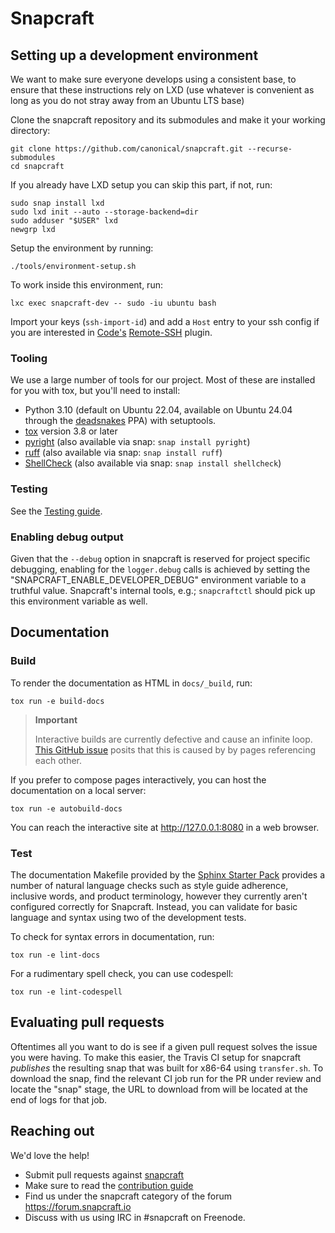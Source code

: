 # Snapcraft

## Setting up a development environment

We want to make sure everyone develops using a consistent base, to ensure that these instructions rely on LXD (use whatever is convenient as long as you do not stray away from an Ubuntu LTS base)

Clone the snapcraft repository and its submodules and make it your working directory:

```shell
git clone https://github.com/canonical/snapcraft.git --recurse-submodules
cd snapcraft
```

If you already have LXD setup you can skip this part, if not, run:

```shell
sudo snap install lxd
sudo lxd init --auto --storage-backend=dir
sudo adduser "$USER" lxd
newgrp lxd
```

Setup the environment by running:

```shell
./tools/environment-setup.sh
```

To work inside this environment, run:

```shell
lxc exec snapcraft-dev -- sudo -iu ubuntu bash
```

Import your keys (`ssh-import-id`) and add a `Host` entry to your ssh config if you are interested in [Code's](https://snapcraft.io/code) [Remote-SSH](https://code.visualstudio.com/docs/remote/ssh) plugin.

### Tooling

We use a large number of tools for our project. Most of these are installed for
you with tox, but you'll need to install:

- Python 3.10 (default on Ubuntu 22.04, available on Ubuntu 24.04 through the
  [deadsnakes](https://launchpad.net/~deadsnakes/+archive/ubuntu/ppa) PPA) with setuptools.
- [tox](https://tox.wiki) version 3.8 or later
- [pyright](https://github.com/microsoft/pyright)  (also available via snap: `snap install pyright`)
- [ruff](https://github.com/astral/ruff) (also available via snap: `snap install ruff`)
- [ShellCheck](https://www.shellcheck.net/)  (also available via snap: `snap install shellcheck`)

### Testing

See the [Testing guide](TESTING.md).

### Enabling debug output

Given that the `--debug` option in snapcraft is reserved for project specific debugging, enabling for the `logger.debug` calls is achieved by setting the "SNAPCRAFT_ENABLE_DEVELOPER_DEBUG" environment variable to a truthful value. Snapcraft's internal tools, e.g.; `snapcraftctl` should pick up this environment variable as well.


## Documentation


### Build

To render the documentation as HTML in `docs/_build`, run:

```shell
tox run -e build-docs
```

> **Important**
> 
> Interactive builds are currently defective and cause an infinite loop. [This GitHub issue](https://github.com/sphinx-doc/sphinx/issues/11556#issuecomment-1667451983) posits that this is caused by by pages referencing each other.

If you prefer to compose pages interactively, you can host the documentation on a local server:

```shell
tox run -e autobuild-docs
```

You can reach the interactive site at http://127.0.0.1:8080 in a web browser.


### Test

The documentation Makefile provided by the [Sphinx Starter Pack](https://github.com/canonical/sphinx-docs-starter-pack) provides a number of natural language checks such as style guide adherence, inclusive words, and product terminology, however they currently aren't configured correctly for Snapcraft. Instead, you can validate for basic language and syntax using two of the development tests.

To check for syntax errors in documentation, run:

```shell
tox run -e lint-docs
```

For a rudimentary spell check, you can use codespell:

```shell
tox run -e lint-codespell
```


## Evaluating pull requests

Oftentimes all you want to do is see if a given pull request solves the issue you were having. To make this easier, the Travis CI setup for snapcraft _publishes_ the resulting snap that was built for x86-64 using `transfer.sh`.
To download the snap, find the relevant CI job run for the PR under review and locate the "snap" stage, the URL to download from will be located at the end of logs for that job.

## Reaching out

We'd love the help!

- Submit pull requests against [snapcraft](https://github.com/canonical/snapcraft/pulls)
- Make sure to read the [contribution guide](CONTRIBUTING.md)
- Find us under the snapcraft category of the forum https://forum.snapcraft.io
- Discuss with us using IRC in #snapcraft on Freenode.
